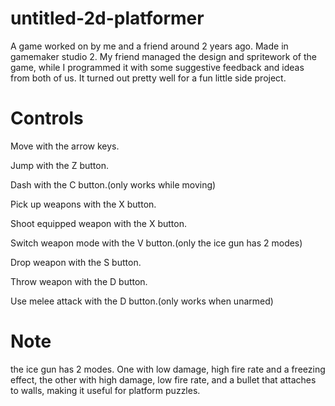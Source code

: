 # untitled-2d-platformer
A game worked on by me and a friend around 2 years ago. Made in gamemaker studio 2. My friend managed the design and spritework of the game, while I programmed it with some suggestive feedback and ideas from both of us. It turned out pretty well for a fun little side project.

# Controls
Move with the arrow keys.

Jump with the Z button.

Dash with the C button.(only works while moving)

Pick up weapons with the X button.

Shoot equipped weapon with the X button.

Switch weapon mode with the V button.(only the ice gun has 2 modes)

Drop weapon with the S button.

Throw weapon with the D button.

Use melee attack with the D button.(only works when unarmed)

# Note
the ice gun has 2 modes. One with low damage, high fire rate and a freezing effect, the other with high damage, low fire rate, and a bullet that attaches to walls, making it useful for platform puzzles.
